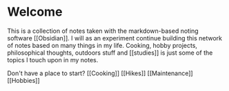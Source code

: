 # Welcome
This is a collection of notes taken with the markdown-based noting software [[Obsidian]]. I will as an experiment continue building this network of notes based on many things in my life. Cooking, hobby projects, philosophical thoughts, outdoors stuff and [[studies]] is just some of the topics I touch upon in my notes.

Don't have a place to start? 
[[Cooking]]
[[Hikes]]
[[Maintenance]]
[[Hobbies]]